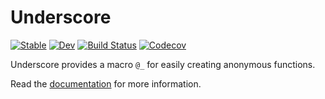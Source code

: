 # Underscore

[![Stable](https://img.shields.io/badge/docs-stable-blue.svg)](https://c42f.github.io/Underscore.jl/stable)
[![Dev](https://img.shields.io/badge/docs-dev-blue.svg)](https://c42f.github.io/Underscore.jl/dev)
[![Build Status](https://github.com/c42f/Underscore.jl/workflows/CI/badge.svg)](https://github.com/c42f/Underscore.jl/actions?query=workflow%3ACI)
[![Codecov](https://codecov.io/gh/c42f/Underscore.jl/branch/master/graph/badge.svg)](https://codecov.io/gh/c42f/Underscore.jl)

Underscore provides a macro `@_` for easily creating anonymous functions.

Read the [documentation](https://c42f.github.io/Underscore.jl/stable) for
more information.
